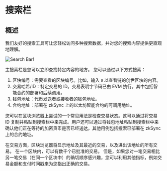 # 搜索栏

## 概述

我们友好的搜索工具可让您轻松访问多种搜索数据，并对您的搜索内容提供更直观地理解。

![Search Bar!](../../../assets/images/search-bar.png "search bar")

主搜索栏是您可以立即查找特定内容的地方。 您可以通过以下方式搜索：
‍

1. 区块编号：需要查看的区块编号。比如，输入 `0` 以查看链的创世区块的内容。
2. 交易哈希/ID：特定交易的 ID。交易表明字节码已由 EVM 执行。其中包括智能合约的部署和后续调用。
3. 钱包地址：代币发送者或接收者的钱包地址。
4. 合约地址：部署在 zkSync 上的以太坊智能合约的可调用地址。

您可以在区块浏览器上尝试的一个常见用法是检查交易状态。这可以通过将交易 ID 复制并粘贴到搜索栏中来完成。用户还可以通过将钱包地址粘贴到搜索栏中来确认他们正在等待的加密货币是否已经送达，其他用例包括搜索已部署在 zkSync 上的合约地址。

在交易方面，区块浏览器将显示地址及其最近的交易，以及进出该地址的所有交易。 在一个区块内，可以有数千个已批准的交易。 但是，如果您对一笔交易相比另一笔交易（在同一个区块中）的确切顺序感兴趣，您可以利用其他指标，例如交易金额和支付时间戳来为您指出正确的交易。